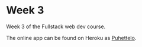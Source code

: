 # Week 3
Week 3 of the Fullstack web dev course.

The online app can be found on Heroku as [Puhettelo](http://puhettelo.herokuapp.com/).
